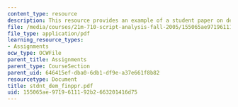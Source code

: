 ```yaml
---
content_type: resource
description: This resource provides an example of a student paper on democracy.
file: /media/courses/21m-710-script-analysis-fall-2005/155065ae9719611192b2663201416d75_stdnt_dem_finppr.pdf
file_type: application/pdf
learning_resource_types:
- Assignments
ocw_type: OCWFile
parent_title: Assignments
parent_type: CourseSection
parent_uid: 646415ef-dba0-6db1-df9e-a37e661f8b82
resourcetype: Document
title: stdnt_dem_finppr.pdf
uid: 155065ae-9719-6111-92b2-663201416d75
---
```

